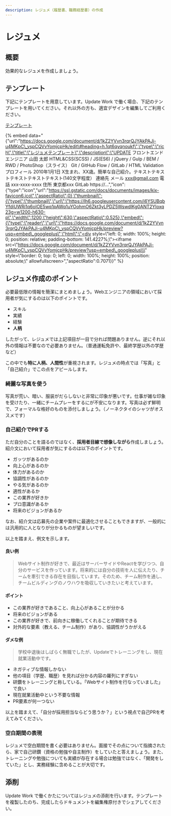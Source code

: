 ```yaml
---
description: レジュメ（履歴書、職務経歴書）の作成
---
```


# レジュメ

## 概要

効果的なレジュメを作成しましょう。

## テンプレート

下記にテンプレートを用意しています。Update Work で働く場合、下記のテンプレートを用いてください。それ以外の方も、適宜デザインを編集してご利用ください。

[テンプレート](https://docs.google.com/document/d/1kZ2YVvn3rqrQJYAkPAJi-u4MKpC_vspCQVvYomjcpHk/edit?usp=sharing)

{% embed data="{\"url\":\"https://docs.google.com/document/d/1kZ2YVvn3rqrQJYAkPAJi-u4MKpC\_vspCQVvYomjcpHk/edit\#heading=h.1qt6qyqnoukf\",\"type\":\"rich\",\"title\":\"レジュメテンプレート\",\"description\":\"UPDATE  フロントエンドエンジニア 山田 太郎 HTML&CSS\(SCSS\) / JS\(ES6\) / jQuery / Gulp / BEM / RWD / PhotoShop（スライス） Git / GitHub Flow / GitLab / HTML Validation  プロフィール 2010年1月1日 X生まれ、XX歳。簡単な自己紹介。テキストテキストテキストテキストテキスト\(140文字程度） 連絡先 メール xxx@gmail.com 電話 xxx-xxxx-xxxx 住所 東京都xxx GitLab https://...\",\"icon\":{\"type\":\"icon\",\"url\":\"https://ssl.gstatic.com/docs/documents/images/kix-favicon6.ico\",\"aspectRatio\":0},\"thumbnail\":{\"type\":\"thumbnail\",\"url\":\"https://lh6.googleusercontent.com/i6YSUBqbYfdiUWRi1q6oIOE5wq1pAWq1uYOohmO6Zkt3yLPDZ5WswdlKg0ANT2YIoxq23g=w1200-h630-p\",\"width\":1200,\"height\":630,\"aspectRatio\":0.525},\"embed\":{\"type\":\"reader\",\"url\":\"https://docs.google.com/document/d/1kZ2YVvn3rqrQJYAkPAJi-u4MKpC\_vspCQVvYomjcpHk/preview?usp=embed\_googleplus\",\"html\":\"<div style=\\\"left: 0; width: 100%; height: 0; position: relative; padding-bottom: 141.4227%;\\\"><iframe src=\\\"https://docs.google.com/document/d/1kZ2YVvn3rqrQJYAkPAJi-u4MKpC\_vspCQVvYomjcpHk/preview?usp=embed\_googleplus\\\" style=\\\"border: 0; top: 0; left: 0; width: 100%; height: 100%; position: absolute;\\\" allowfullscreen></iframe></div>\",\"aspectRatio\":0.7071}}" %}

## レジュメ作成のポイント

必要最低限の情報を簡潔にまとめましょう。Webエンジニアの領域において採用者が気にするのは以下のポイントです。

* スキル
* 実績
* 経験
* **人柄**

したがって、レジュメでは上記項目が一目で分れば問題ありません。逆にそれ以外の情報は不要なので必要ありません。（普通運転免許や、最終学歴以外の学歴など）

この中でも**特に人柄、人間性**が重視されます。レジュメの時点では「写真」と「自己紹介」でこの点をアピールします。

### 綺麗な写真を使う

写真が荒い、暗い、服装がだらしないと非常に印象が悪いです。仕事が雑な印象を受けたり、一緒にチームプレーをするにが不安になります。写真は必ず鮮明で、フォーマルな格好のものを添付しましょう。（ノーネクタイのシャツがオススメです）

### 自己紹介でPRする

ただ自分のことを語るのではなく、**採用者目線で想像しながら**作成しましょう。紹介文において採用者が気にするのは以下のポイントです。

* ガッツがあるのか
* 向上心があるのか
* 体力があるのか
* 協調性があるのか
* やる気があるのか
* 適性があるか
* この業界が好きか
* プロ意識があるか
* 将来のビジョンがあるか

なお、紹介文は応募先の企業や案件に最適化させることもできますが、一般的には汎用的に人となりが分かるものが望ましいです。

以上を踏まえ、例文を示します。

#### 良い例

> Webサイト制作が好きで、最近はサーバーサイドやReactを学びつつ、自分のサービスを作っています。将来的には自分の技術を人に伝えたり、チームを牽引できる存在を目指しています。そのため、チーム制作を通し、チームビルディングのノウハウを吸収していきたいと考えています。

#### ポイント

* この業界が好きであること、向上心があることが分かる
* 将来のビジョンがある
* この業界が好きで、前向きに稼働してくれることが期待できる
* 対外的な要素（教える、チーム制作）があり、協調性がうかがえる

#### ダメな例

> 学校中退後はしばらく無職でしたが、Updateでトレーニングをし、現在就業活動中です。

* ネガティブな情報しかない
* 他の項目（学歴、職歴）を見れば分かる内容の羅列にすぎない
* 研鑽をトレーニングと称している。「Webサイト制作を行なっていました」で良い
* 現在就業活動中という不要な情報
* PR要素が何一つない

以上を踏まえて、「自分が採用担当ならどう思うか？」という視点で自己PRを考えてみてください。

### 空白期間の表現

レジュメで空白期間を書く必要はありません。面接でその点について指摘されたら、家で自己研鑽（資格の勉強や自主制作）をしていたと答えましょう。また、トレーニングや勉強についても実績が存在する場合は勉強ではなく、「開発をしていた」とし、実務経験に含めることが大切です。

## 添削

Update Work で働くかたについてはレジュメの添削を行います。テンプレートを複製したのち、完成したらドキュメントを編集権原付きでシェアしてください。


